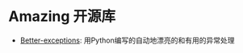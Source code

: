 # Amazing 开源库

- [Better-exceptions](https://github.com/Qix-/better-exceptions): 用Python编写的自动地漂亮的和有用的异常处理




